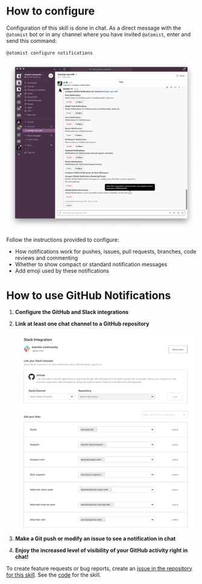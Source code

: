# How to configure

Configuration of this skill is done in chat. As a direct message with the
`@atomist` bot or in any channel where you have invited `@atomist`, enter
and send this command:

`@atomist configure notifications`

![Configure GitHub Notifications](docs/images/configure-notifications.png)

Follow the instructions provided to configure:

-   How notifications work for pushes, issues, pull requests, branches, code
    reviews and commenting
-   Whether to show compact or standard notification messages
-   Add emoji used by these notifications

# How to use GitHub Notifications

1. **Configure the GitHub and Slack integrations**

1. **Link at least one chat channel to a GitHub repository**

    ![Slack Integration Configuration](docs/images/slack-integration.png)

1. **Make a Git push or modify an issue to see a notification in chat**

1. **Enjoy the increased level of visibility of your GitHub activity right
   in chat!**

To create feature requests or bug reports, create an [issue in the repository for this skill](https://github.com/atomist-skills/github-notifications-skill/issues).
See the [code](https://github.com/atomist-skills/github-notifications-skill) for the skill.